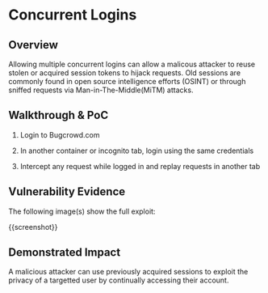 # Concurrent Logins

## Overview
Allowing multiple concurrent logins can allow a malicous attacker to reuse stolen or acquired session tokens to hijack requests. Old sessions are commonly found in open source intelligence efforts (OSINT) or through sniffed requests via Man-in-The-Middle(MiTM) attacks.


<!--
**Please replace text in each section below**

Authentication Bypass Report

Resources:
- https://owasp.org/www-project-web-security-testing-guide/latest/4-Web_Application_Security_Testing/04-Authentication_Testing/04-Testing_for_Bypassing_Authentication_Schema
- https://www.bugcrowd.com/blog/authentication-bypass/
-->

## Walkthrough & PoC
<!--
Provide a step-by-step walkthrough on how to access the vulnerable authentication mechanism and how to exploit the vulnerability to obtain access or perform a function that is intended to enforce authentication.
Adding a dot-pointed walkthrough with relevant screenshots will speed triage time and result in faster rewards!

Example:

1. Browse to http://<inscope>.com/Login and login as a user that is part of the 'cargo' permissions group.

2. With an Http proxy enabled, click the dropdown at the top left of the page and click 'Freight Control Panel'

3. You will be prompted to enter a key-phrase. Enter 0000001 and hit Submit while your proxy has Intercept enabled.

4. Multiple requests will be made. Forward them until you see a POST with parameters that includes "its_me=nobody"

4. Modify the parameter to "itsme=boom" and turn off interception

5. You should be presented with a panel that includes live depots and allows for redirection and dispatch of shipping.
-->

1. Login to Bugcrowd.com

1. In another container or incognito tab, login using the same credentials

1. Intercept any request while logged in and replay requests in another tab

## Vulnerability Evidence
<!--
Your submission MUST include evidence of the vulnerability and not be theoretical in nature.

For authentication bypass vulnerabilities, include instructions on how to access the vulnerable authentication mechanism and steps to bypass it in order to perform a function or access data not intended for that user.
Provide screenshots to show the functionality accessed without valid authentication. 
-->

The following image(s) show the full exploit:

{{screenshot}}

## Demonstrated Impact
<!--
Explain why this bypass is a risk and how it can be used as an attack vector. If safe, perform a function that is shown to require authentication.

Values are dependent on the type of authentication bypass or session management misconfiguration found and how the application works
-->

A malicious attacker can use previously acquired sessions to exploit the privacy of a targetted user by continually accessing their account.
